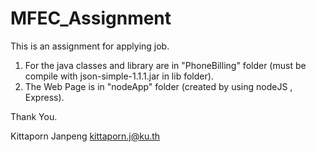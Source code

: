 # MFEC_Assignment
This is an assignment for applying job.

1) For the java classes and library are in "PhoneBilling" folder (must be compile with json-simple-1.1.1.jar in lib folder).
2) The Web Page is in "nodeApp" folder (created by using nodeJS , Express).

Thank You.

Kittaporn Janpeng
kittaporn.j@ku.th

